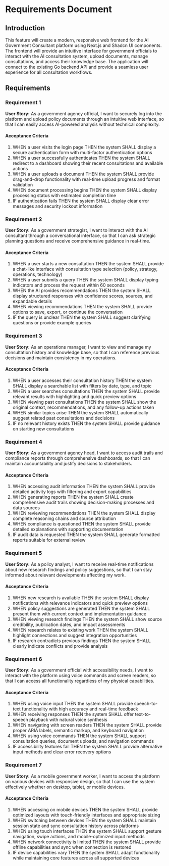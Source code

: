 # Requirements Document

## Introduction

This feature will create a modern, responsive web frontend for the AI Government Consultant platform using Next.js and Shadcn UI components. The frontend will provide an intuitive interface for government officials to interact with the AI consultation system, upload documents, manage consultations, and access their knowledge base. The application will connect to the existing Go backend API and provide a seamless user experience for all consultation workflows.

## Requirements

### Requirement 1

**User Story:** As a government agency official, I want to securely log into the platform and upload policy documents through an intuitive web interface, so that I can easily access AI-powered analysis without technical complexity.

#### Acceptance Criteria

1. WHEN a user visits the login page THEN the system SHALL display a secure authentication form with multi-factor authentication options
2. WHEN a user successfully authenticates THEN the system SHALL redirect to a dashboard showing their recent consultations and available actions
3. WHEN a user uploads a document THEN the system SHALL provide drag-and-drop functionality with real-time upload progress and format validation
4. WHEN document processing begins THEN the system SHALL display processing status with estimated completion time
5. IF authentication fails THEN the system SHALL display clear error messages and security lockout information

### Requirement 2

**User Story:** As a government strategist, I want to interact with the AI consultant through a conversational interface, so that I can ask strategic planning questions and receive comprehensive guidance in real-time.

#### Acceptance Criteria

1. WHEN a user starts a new consultation THEN the system SHALL provide a chat-like interface with consultation type selection (policy, strategy, operations, technology)
2. WHEN a user submits a query THEN the system SHALL display typing indicators and process the request within 60 seconds
3. WHEN the AI provides recommendations THEN the system SHALL display structured responses with confidence scores, sources, and expandable details
4. WHEN viewing recommendations THEN the system SHALL provide options to save, export, or continue the conversation
5. IF the query is unclear THEN the system SHALL suggest clarifying questions or provide example queries

### Requirement 3

**User Story:** As an operations manager, I want to view and manage my consultation history and knowledge base, so that I can reference previous decisions and maintain consistency in my operations.

#### Acceptance Criteria

1. WHEN a user accesses their consultation history THEN the system SHALL display a searchable list with filters by date, type, and topic
2. WHEN a user searches consultations THEN the system SHALL provide relevant results with highlighting and quick preview options
3. WHEN viewing past consultations THEN the system SHALL show the original context, recommendations, and any follow-up actions taken
4. WHEN similar topics arise THEN the system SHALL automatically suggest related past consultations and decisions
5. IF no relevant history exists THEN the system SHALL provide guidance on starting new consultations

### Requirement 4

**User Story:** As a government agency head, I want to access audit trails and compliance reports through comprehensive dashboards, so that I can maintain accountability and justify decisions to stakeholders.

#### Acceptance Criteria

1. WHEN accessing audit information THEN the system SHALL provide detailed activity logs with filtering and export capabilities
2. WHEN generating reports THEN the system SHALL create comprehensive audit trails showing decision-making processes and data sources
3. WHEN reviewing recommendations THEN the system SHALL display complete reasoning chains and source attribution
4. WHEN compliance is questioned THEN the system SHALL provide detailed explanations with supporting documentation
5. IF audit data is requested THEN the system SHALL generate formatted reports suitable for external review

### Requirement 5

**User Story:** As a policy analyst, I want to receive real-time notifications about new research findings and policy suggestions, so that I can stay informed about relevant developments affecting my work.

#### Acceptance Criteria

1. WHEN new research is available THEN the system SHALL display notifications with relevance indicators and quick preview options
2. WHEN policy suggestions are generated THEN the system SHALL present them with current context and implementation guidance
3. WHEN viewing research findings THEN the system SHALL show source credibility, publication dates, and impact assessments
4. WHEN research relates to existing work THEN the system SHALL highlight connections and suggest integration opportunities
5. IF research contradicts previous findings THEN the system SHALL clearly indicate conflicts and provide analysis

### Requirement 6

**User Story:** As a government official with accessibility needs, I want to interact with the platform using voice commands and screen readers, so that I can access all functionality regardless of my physical capabilities.

#### Acceptance Criteria

1. WHEN using voice input THEN the system SHALL provide speech-to-text functionality with high accuracy and real-time feedback
2. WHEN receiving responses THEN the system SHALL offer text-to-speech playback with natural voice synthesis
3. WHEN navigating with screen readers THEN the system SHALL provide proper ARIA labels, semantic markup, and keyboard navigation
4. WHEN using voice commands THEN the system SHALL support consultation queries, document uploads, and navigation commands
5. IF accessibility features fail THEN the system SHALL provide alternative input methods and clear error recovery options

### Requirement 7

**User Story:** As a mobile government worker, I want to access the platform on various devices with responsive design, so that I can use the system effectively whether on desktop, tablet, or mobile devices.

#### Acceptance Criteria

1. WHEN accessing on mobile devices THEN the system SHALL provide optimized layouts with touch-friendly interfaces and appropriate sizing
2. WHEN switching between devices THEN the system SHALL maintain session state and sync consultation history across platforms
3. WHEN using touch interfaces THEN the system SHALL support gesture navigation, swipe actions, and mobile-optimized input methods
4. WHEN network connectivity is limited THEN the system SHALL provide offline capabilities and sync when connection is restored
5. IF device capabilities vary THEN the system SHALL adapt functionality while maintaining core features across all supported devices